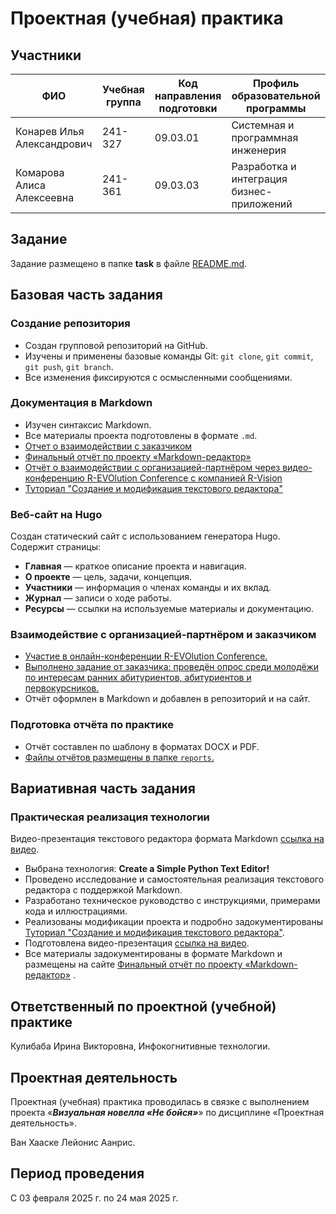 # Проектная (учебная) практика

## Участники

| ФИО | Учебная группа | Код направления подготовки | Профиль образовательной программы |
|-|-|-|-|
| Конарев Илья Александрович | 241-327 | 09.03.01 | Системная и программная инженерия |
| Комарова Алиса Алексеевна | 241-361 | 09.03.03 | Разработка и интеграция бизнес-приложений |

## Задание

Задание размещено в папке **task** в файле [README.md](task/README.md).

## Базовая часть задания

### Создание репозитория
- Создан групповой репозиторий на GitHub.
- Изучены и применены базовые команды Git: `git clone`, `git commit`, `git push`, `git branch`.
- Все изменения фиксируются с осмысленными сообщениями.

### Документация в Markdown
- Изучен синтаксис Markdown.
- Все материалы проекта подготовлены в формате `.md`.
- [Отчет о взаимодействии с заказчиком](docs/customer_report.md)
- [Финальный отчёт по проекту «Markdown-редактор»](docs/final_report.md)
- [Отчёт о взаимодействии с организацией-партнёром через видео-конференцию R-EVOlution Conference с компанией R-Vision](docs/partner_report.md)
- [Туториал "Создание и модификация текстового редактора"](docs/tutorial.md)

### Веб-сайт на Hugo
Создан статический сайт с использованием генератора Hugo.  
Содержит страницы:
- **Главная** — краткое описание проекта и навигация.
- **О проекте** — цель, задачи, концепция.
- **Участники** — информация о членах команды и их вклад.
- **Журнал** — записи о ходе работы.
- **Ресурсы** — ссылки на используемые материалы и документацию.

### Взаимодействие с организацией-партнёром и заказчиком
- [Участие в онлайн-конференции R-EVOlution Conference.](docs/partner_report.md)
- [Выполнено задание от заказчика: проведён опрос среди молодёжи по интересам ранних абитуриентов, абитуриентов и первокурсников.](docs/customer_report.md)
- Отчёт оформлен в Markdown и добавлен в репозиторий и на сайт.

### Подготовка отчёта по практике
- Отчёт составлен по шаблону в форматах DOCX и PDF.
- [Файлы отчётов размещены в папке `reports`.](reports/)

## Вариативная часть задания

### Практическая реализация технологии
Видео-презентация текстового редактора формата Markdown [ссылка на видео](https://disk.yandex.ru/i/0J5BxyIyzBsBew).
- Выбрана технология: **Create a Simple Python Text Editor!**
- Проведено исследование и самостоятельная реализация текстового редактора с поддержкой Markdown.
- Разработано техническое руководство с инструкциями, примерами кода и иллюстрациями.
- Реализованы модификации проекта и подробно задокументированы [Туториал "Создание и модификация текстового редактора"](docs/tutorial.md).
- Подготовлена видео-презентация [ссылка на видео](https://disk.yandex.ru/i/0J5BxyIyzBsBew).
- Все материалы задокументированы в формате Markdown и размещены на сайте [Финальный отчёт по проекту «Markdown-редактор»](docs/final_report.md) .

## Ответственный по проектной (учебной) практике

Кулибаба Ирина Викторовна, Инфокогнитивные технологии.

## Проектная деятельность

Проектная (учебная) практика проводилась в связке с выполнением проекта «***Визуальная новелла «Не бойся»***» по дисциплине «Проектная деятельность».

Ван Хааске Лейонис Аанрис.

## Период проведения

С 03 февраля 2025 г. по 24 мая 2025 г.
